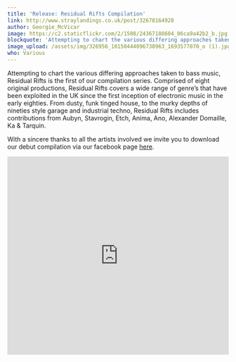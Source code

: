 ```yaml
---
title: 'Release: Residual Rifts Compilation'
link: http://www.straylandings.co.uk/post/32678164928
author: Georgie_McVicar
image: https://c2.staticflickr.com/2/1508/24367188604_06ca9a42b2_b.jpg
blockquote: 'Attempting to chart the various differing approaches taken to bass music, Residual Rifts is the first of our compilation series. Comprised of eight original productions, Residual Rifts covers a wide range of genre’s that have been exploited in the UK since the first inception of electronic music in the early eighties. From dusty, funk tinged house, to the murky depths of nineties style garage and industrial techno, Residual Rifts includes contributions from Aubyn, Stavrogin, Etch, Anima, Ano, Alexander Domaille, Ka & Tarquin.'
image_upload: /assets/img/326956_10150444096738963_1693577070_o (1).jpg
who: Various
---
```


Attempting to chart the various differing approaches taken to bass music, Residual Rifts is the first of our compilation series. Comprised of eight original productions, Residual Rifts covers a wide range of genre’s that have been exploited in the UK since the first inception of electronic music in the early eighties. From dusty, funk tinged house, to the murky depths of nineties style garage and industrial techno, Residual Rifts includes contributions from Aubyn, Stavrogin, Etch, Anima, Ano, Alexander Domaille, Ka & Tarquin.

With a sincere thanks to all the artists involved we invite you to download our debut compilation via our facebook page [here](http://www.facebook.com/pages/Stray-Landings/134449156630905?sk=app_220150904689418).

<iframe frameborder="no" height="450" scrolling="no" src="http://w.soundcloud.com/player/?url=http%3A%2F%2Fapi.soundcloud.com%2Fplaylists%2F1420660&show_artwork=true" width="100%"></iframe>